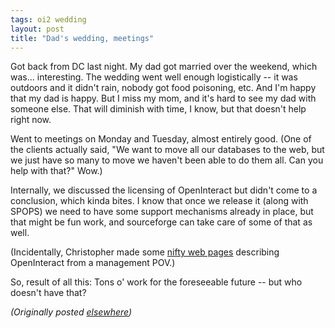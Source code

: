 ```yaml
---
tags: oi2 wedding
layout: post
title: "Dad's wedding, meetings"
---
```




<p>Got back from DC last night. My dad got married over the
weekend, which was... interesting. The wedding went well
enough logistically -- it was outdoors and it didn't rain,
nobody got food poisoning, etc. And I'm happy that my dad is
happy. But I miss my mom, and it's hard to see my dad with
someone else. That will diminish with time, I know, but that
doesn't help right now.

<p>Went to meetings on Monday and Tuesday, almost entirely
good. (One of the clients actually said, "We want to move
all our databases to the web, but we just have so many to
move we haven't been able to do them all. Can you help with
that?" Wow.)

<p>Internally, we discussed the licensing of OpenInteract
but didn't come to a conclusion, which kinda bites. I know
that once we release it (along with SPOPS) we need to have
some support mechanisms already in place, but that might be
fun work, and sourceforge can take care of some of that as
well. 

<p>(Incidentally, Christopher made some <a
href="http://www.intes.net/interact/">nifty web pages</a>
describing OpenInteract from a management POV.)

<p>So, result of all this: Tons o' work for the foreseeable
future -- but who doesn't have that?

<p><em>(Originally posted <a href="http://www.advogato.org/person/cwinters/diary.html?start=14">elsewhere</a>)</em></p>


